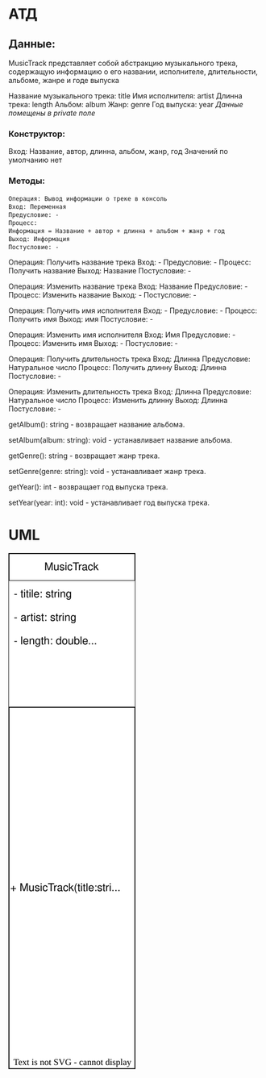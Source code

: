 # АТД

## Данные:

MusicTrack представляет собой абстракцию музыкального трека, содержащую информацию о его названии, исполнителе, длительности, альбоме, жанре и годе выпуска

Название музыкального трека: title
Имя исполнителя: artist
Длинна трека: length
Альбом: album
Жанр: genre
Год выпуска: year
*Данные помещены в private поле*

### Конструктор:
Вход: Название, автор, длинна, альбом, жанр, год
Значений по умолчанию нет


### Методы:
```
Операция: Вывод информации о треке в консоль 
Вход: Переменная
Предусловие: -
Процесс:
Информация = Название + автор + длинна + альбом + жанр + год
Выход: Информация
Постусловие: -
```

Операция: Получить название трека
Вход: - 
Предусловие: -
Процесс: Получить название
Выход: Название
Постусловие: -

Операция: Изменить название трека
Вход: Название
Предусловие: -
Процесс: Изменить название
Выход: -
Постусловие: -

Операция: Получить имя исполнителя
Вход: - 
Предусловие: -
Процесс: Получить имя
Выход: имя
Постусловие: -

Операция: Изменить имя исполнителя
Вход: Имя
Предусловие: -
Процесс: Изменить имя
Выход: -
Постусловие: -

Операция: Получить длительность трека
Вход: Длинна
Предусловие: Натуральное число
Процесс: Получить длинну
Выход: Длинна
Постусловие: -

Операция: Изменить длительность трека
Вход: Длинна
Предусловие: Натуральное число
Процесс: Изменить длинну
Выход: Длинна
Постусловие: -

getAlbum(): string - возвращает название альбома.

setAlbum(album: string): void - устанавливает название альбома.

getGenre(): string - возвращает жанр трека.

setGenre(genre: string): void - устанавливает жанр трека.

getYear(): int - возвращает год выпуска трека.

setYear(year: int): void - устанавливает год выпуска трека.

# UML

![UML](https://github.com/at1et/OOP/blob/main/drawio/UML%20MusicTrack.drawio.svg)
